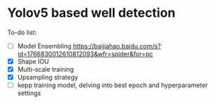 # Yolov5 based well detection
 To-do list:
 - [ ] Model Ensembling
 https://baijiahao.baidu.com/s?id=1766830012610812093&wfr=spider&for=pc
 - [x] Shape IOU
 - [x] Multi-scale training
 - [x] Upsampling strategy
 - [ ] kepp training model, delving into best epoch and hyperparameter settings
